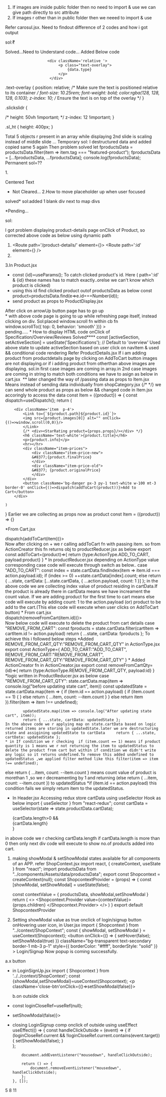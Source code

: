 <!-- 1.Displaying images on web page -->
1. If images are inside public folder then no need to import & use we can give path directly to src attribute
2. If images r other than in public folder then we neeed to import & use
<!-- 2.changing pagination colors -->
Refer carosul.jsx. Need to findout difference of 2 codes and how i got output
<!-- 3.Indian Rupee code -->
sol:&#8377;
<!-- 4.Carosul.jsx how to display overhead, on Air, in ear words as background of slide-->
Solved...Need to Understand code...
Added Below code
<div class="relative sl_ht">
                       
                       <div className='relative '>
                            <p class="text-overlay">
                                {data.type}
                            </p>
                        </div>
.text-overlay {
  position: relative;
  /* Make sure the text is positioned relative to its container */
  font-size: 10.25rem;
  font-weight: bold;
  color:rgba(128, 128, 128, 0.103);
  z-index: 10;
  /* Ensure the text is on top of the overlay */
}


.slickslidr {

  /* height: 50vh !important; */
  z-index: 12 !important;
}

.sl_ht {
  height: 400px;
}
<!-- 5.pyramid carosul -->
Total 5 objects r present in an array while displaying 2nd slide is scaling instead of middle slide ...
Temporary sol: I destructured data and added copied same 5 again Then problem solved
 let fproductsData = productsData.filter(item => item.tag === "featured-product");
    fproductsData = [...fproductsData, ...fproductsData];
    console.log(fproductsData);
Permanent sol=??
<!-- 6. I have doubt in LoginSignup page .How lines are displaying only when its position is absolute -->
 1.<div class="line-with-text">Centered Text</div>
 * Not Cleared...
 2.How to move placeholder up when user focused
 <!--7. In TopProducts section.How to add Loadmore card next to product card -->
 solved*
 sol:added 1 blank div next to map divs
 <!-- 8. Have to  popup LoginSignup.jsx on click of login on button when hovering on user icon of Header right side  -->
 *Pending...
 <!-- 9.Displaying product details in a path http://localhost:3001/product/1 -->
 sol:
 <!-- 1. create route in Path.jsx
 <Route path='/product' element={<Product/>}>
<Route path=':id' element={<Product/>}/>
</Route>
2.Provide link to product image in Item.jsx as below
<Link to={`product/${props.id}`}>
            <img src={props.images} alt="" />
            </Link> -->
I got problem displaying product-details page onClick of Product, so corrected above code as below using dynamic path
 <!-- 9.Displaying product details in a path http://localhost:3000/product-details/1 -->
1. <Route path='/product-details/' element={<Product />}>
        <Route path=':id' element={<Product />} />
      </Route>
2. <Link to={`${props.path}${props.id}`}>
            <img src={props.images} alt="" />
            </Link>
3.In Product.jsx
* const {id}=useParams(); To catch clicked product's id. Here ( path=':id' & {id} these names has to match exactly..orelse we can't know which product is clicked)
* using this id find clicked product outof productsData as below
    const product=productsData.find(e=>e.id===Number(id));
* send product as props to ProductDisplay.jsx
 <ProductDisplay product={product}/>
 <!-- 10. ArrowUp -->
 After click on arrowUp button page has to go up
   <div className='arrowup' onClick={ window.scrollTo(0,0)}
><MdOutlineKeyboardArrowUp/></div>
* with above code page is going to up while refreshing page itself, instead clicking on div.
Sol:placed window.scroll fn within cb fn
  <div className='arrowup' onClick={() => window.scrollTo({ top: 0, behavior: 'smooth' })}
><MdOutlineKeyboardArrowUp/></div>
<!-- 11.Search List has to display:none when clicks outside -->
pending.....
<!-- 12.Product.jsx -->
* How to display HTML code onClick of Specification/Overview/Reviews
Solved****
 const [activeSection, setActiveSection] = useState('Specifications'); // Default to 'overview'
 Used above state to update activeSection based on user click on navItem & used && conditional code rendering
 Refer ProductDetails.jsx
 <!-- 13.cart.jsx -->
 If i am adding product from productdetails page by clicking on AddToCart button images are not displaying.or if i adding product from otherthan above images are displaying.
 sol.in first case images are coming in array.in 2nd case images are coming in string to match both conditions we have to asign as below in cart.jsx
<img  src={Array.isArray(item.images) ? item.images[0] : item.images} alt='' className='img-fluid'/>
** later changed the way of /passing data as props to Item.jsx Means instead of sending data individually from shopCategory.jsx
 {/* <Item key={i} images={product.images[0]} title={product.title} info={product.info} finalPrice={product.finalPrice} originalPrice={product.originalPrice} id={product.id} product={product} path={product.path}/> */}
 we can send whole product as props as below 
<Item key={i}  product={product}/>
&& changed code in Item.jsx accoringly to access the data 
const Item = ({product}) => {
    const dispatch=useDispatch();
    return (
        
        <div className='item  p-4'>
            <Link to={`${product.path}${product.id}`}>
            <img src={product.images[0]} alt="" onClick={()=>window.scroll(0,0)}/>
            </Link>
            {/* <div><StarRating product={props.props}/></div> */}
            <h6 className='text-white'>{product.title}</h6>
            <p>{product.info}</p>
            <hr></hr>
            <div className="item-prices">
                <div className="item-price-new">
                &#8377;{product.finalPrice}
                </div>
                <div className="item-price-old">
                &#8377; {product.originalPrice}
                </div>
            </div>
            <button className='bg-danger px-3 py-1 text-white w-100 mt-3 border-0' onClick={()=>dispatch(addToCart(product))}>Add to Cart</button>
        </div>
       
    )
}
Earlier we are collecting as props now as product const Item = ({product}) => {}
<!-- 14. onClick of + from Cart.jsx we need to increase the quantity of a product   -->
*From Cart.jsx
   <div className='bg-secondary' onClick={()=>dispatch(addToCart(item))}>  <FaPlus /></div>
Now after clicking on + we r calling addToCart fn with passing item. so from ActionCreator this fn returns obj to productReducer.jsx as below
   export const addToCart=(product)=>{
return {type:ActionType.ADD_TO_CART, payload:product}
}
* In productReducer.jsx
depending on ActionType value corresponding case code will execute through switch as below..
  case "ADD_TO_CART":
            const index = state.cartData.findIndex(item => item.id === action.payload.id);
            if (index >= 0)
                ++state.cartData[index].count;
            else
                return { ...state, cartData: [...state.cartData, { ...action.payload, count: 1 }] };
in the above code we are collecting index value of product residing in cartData.If the product is already there in cartData means we have increament the count value.
If we are adding product for the first time to cart means else code will execute by adding count: 1 to the action.payload (or) product to be add to the cart.(This else code will execute when user clicks on AddToCart button)
<!-- 15.Delete button functionality -->
* From cart.jsx 
 <div className="col-md-2 fs-2" onClick={()=>dispatch(removeFromCart(item.id))}><RiDeleteBin6Line/></div>
 Now below code will execute to delete the product from cart details
  case "REMOVE_FROM_CART":
            const fproducts = state.cartData.filter(cartItem => cartItem.id != action.payload)
            return { ...state, cartData: fproducts };
<!-- 16. onClick of - from Cart.jsx we need to decrease the quantity of a product   -->
To achieve this i followed below steps
*Added  REMOVE_FROM_CART_QTY:"REMOVE_FROM_CART_QTY" in ActionType.jsx
export const ActionType={
    ADD_TO_CART:"ADD_TO_CART",
    REMOVE_FROM_CART:"REMOVE_FROM_CART",
    REMOVE_FROM_CART_QTY:"REMOVE_FROM_CART_QTY"
}
* Added ActionCreator fn in ActionCreator.jsx
export const removeFromCartQty=(id)=>{
    return {type:ActionType.REMOVE_FROM_CART_QTY, payload:id}
}
*logic written in ProductReducer.jsx as below
 case "REMOVE_FROM_CART_QTY":
            state.cartData.map(item => console.log("before updating state cart", item))
            const updatedState = state.cartData.map(item => {
                if (item.id == action.payload) {
                    if (item.count == 1) {
                    }
                    else return { ...item, count: --item.count }
                }
                else return item
            }).filter(item => item !== undefined);
            
            updatedState.map(item => console.log("After updating state cart", item));
            return { ...state, cartData: updatedState };
    In the above code we r applying map on state.cartData based on logic returned items are storing in updatedState.later we are destructuring state and assigining updatedState to cartData     return { ...state, cartData: updatedState };
    * in If condition we r checking  if (item.count == 1) means if product quantity is 1 means we r not returning the item to updatedStatus to delete the product from cart but within if condition we didn't write any logic so it returns undefined.To remove this added undefined to updatedStatus ,we applied filter method like this filter(item => item !== undefined); 
  else return { ...item, count: --item.count } means count value of product is morethan 1 ,so we r decreamenting by 1 and returning (else return { ...item, count: --item.count }) to updatedStatus
  *if (item.id == action.payload) this condition fails we simply return item to the updatedStatus.
  <!-- 17.Showing no.of products added into cart on top of cart icon  -->
  * In Header.jsx
  Accessing redux store cartData using useSelector Hook as below
       import { useSelector } from "react-redux";
       const cartData = useSelector(state => state.productData.cartData);

    <Link to="/cart"  >
                        <div className="position-relative text-secondary">
                            <IoCart />
                            {cartData.length>0 && <div
                                className="fs-6 position-absolute top-0 start-100 translate-middle bg-danger text-white d-flex p-1 align-items-center justify-content-center rounded-circle"
                                style={{ width: "20px", height: "20px" }}
                            >
                                {cartData.length}
                            </div>}
                        </div>
                    </Link>
  in above code we r checking cartData.length if cartData.length is more than 0 then only next div code will execute to show no.of products added into cart.
  <!--18.Displaying popup of Login/signup page onclick of button onhovering user icon  -->
  1. making showModal & setShowModal states available for all components of an APP. refer ShopContext.jsx
  import react, { createContext, useState } from "react";
import productsData from "../components/Assets/data/productsData";
export const Shopcontext = createContext(null);
const ShopcontextProvider = (props) => {
        const [showModal, setShowModal] = useState(false);
    
        const contextValue = { productsData, showModal,setShowModal }
    return (
        <>
            <Shopcontext.Provider value={contextValue}>
                {props.children}
            </Shopcontext.Provider>
        </>
    )
}
export default ShopcontextProvider
2. Setting showModal value as true onclick of login/signup button onHovering user icon, in User.jsx
import { Shopcontext } from "../context/ShopContext";
const { showModal, setShowModal } = useContext(Shopcontext);
  <button  onClick={() => { setHover(false); setShowModal(true) }}
                        className="bg-transparent text-secondary border-1 mb-3 p-1"
                        style={{ borderColor: "#ffff", borderStyle: "solid" }}
                    >
                        Login/Signup
                    </button>
Now popup is coming successfully.
<!-- 19. login/signUp page has to disappear whenever user clicks on x button or outside of popup-->
a.x button
* in LoginSignUp.jsx
import { Shopcontext } from '../../context/ShopContext';
const {showModal,setShowModal}=useContext(Shopcontext); <p className='close-btn'onClick={()=>setShowModal(false)}><IoIosClose/></p>
b.on outside click
*   const loginCloseRef=useRef(null);
* <p className='close-btn' ref={loginCloseRef} onClick={()=>setShowModal(false)}><IoIosClose/></p>
* closing LoginSignup comp onclick of outside using useEffect
    useEffect(() => {
          const handleClickOutside = (event) => {
              if (loginCloseRef.current && !loginCloseRef.current.contains(event.target)) {
                  setShowModal(false);
              }             
          };
  
          document.addEventListener("mousedown", handleClickOutside);
  
          return () => {
              document.removeEventListener("mousedown", handleClickOutside);
          };
      }, []);








5
8
11


